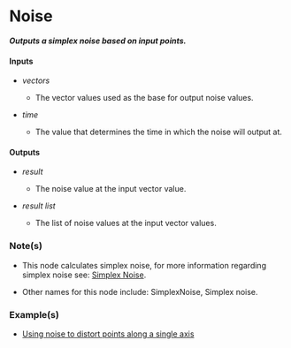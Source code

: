 # Noise

**_Outputs a simplex noise based on input points._**


#### Inputs

* _vectors_

  * The vector values used as the base for output noise values.

* _time_

  * The value that determines the time in which the noise will output at.


#### Outputs

* _result_

  * The noise value at the input vector value.

* _result list_

  * The list of noise values at the input vector values.


### Note(s)

* This node calculates simplex noise, for more information regarding simplex noise see: <a href="https://en.wikipedia.org/wiki/Simplex_noise" target="_blank">Simplex Noise</a>.

* Other names for this node include: SimplexNoise, Simplex noise.


### Example(s)

* <a href="https://creator.trimble.com/graph?assetURI=whp:790fd27c-1c02-452e-8d6f-0f38b82901e2&version=latest" target="_blank">Using noise to distort points along a single axis</a>
